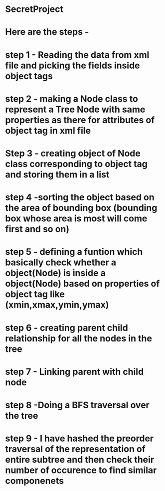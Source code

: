 # SecretProject

# Here are the steps -

# step 1 - Reading the data from xml file and picking the fields inside object tags

# step 2 - making a Node class to represent a Tree Node with same properties as there for attributes of object tag in xml file

# Step 3 - creating object of Node class corresponding to object tag and storing them in a list

# step 4 -sorting the object based on the area of bounding box (bounding box whose area is most will come first and so on)


# step 5 - defining a funtion which basically check whether a object(Node) is inside a object(Node) based on properties of object tag like (xmin,xmax,ymin,ymax)


# step 6 - creating parent child relationship for all the nodes in the tree

# step 7 - Linking parent with child node

# step 8 -Doing a BFS traversal over the tree

# step 9 - I have hashed the preorder traversal of the representation of entire subtree and then check their number of occurence to find similar componenets
